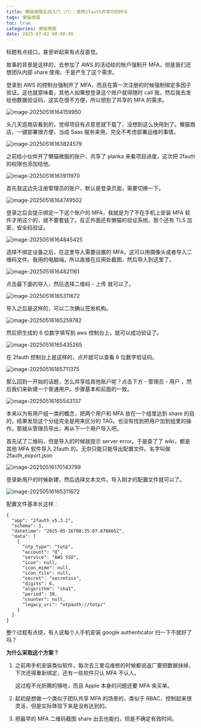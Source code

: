 ```yaml
---
title: 懒猫微服实战入门（六）：使用2fauth共享你的MFA
tags: 懒猫微服
toc: true
categories: 懒猫微服
date: 2025-07-02 00:00:00
---
```


标题有点绕口，甚至听起来有点反直觉。

故事的背景是这样的，去参加了 AWS 的活动给的账户强制开 MFA，但是我们还想团队内部 share 使用，于是产生了这个需求。

登录到 AWS 的控制台强制开了 MFA，而且在第一次注册的时候强制绑定多因子验证。这也就意味着，其他人如果想登录这个账户就得随时 call 我，然后我去发给他数据验证码，这实在很不方便，所以想到了共享的 MFA 的需求。

![image-20250516164159950](https://raw.githubusercontent.com/cloudsmithy/picgo-imh/master/image-20250516164159950.png)

头几天逛商店看到的，觉得项目有点意思就下载了，没想到这么快用到了。懒猫商店，一键部署很方便，当成 Saas 服务来用，完全不考虑部署运维的事情。

<!-- more -->

![image-20250516163824579](https://raw.githubusercontent.com/cloudsmithy/picgo-imh/master/image-20250516163824579.png)

之前给小伙伴开了懒猫微服的账户，共享了 planka 来看项目进度，这次把 2fauth 的权限也添加给他。

![image-20250516163911970](https://raw.githubusercontent.com/cloudsmithy/picgo-imh/master/image-20250516163911970.png)

首先我这边先注册管理员的账户，默认是登录页面，需要切换一下。

![image-20250516164749502](https://raw.githubusercontent.com/cloudsmithy/picgo-imh/master/image-20250516164749502.png)

登录之后会提示绑定一下这个账户的 MFA，我就是为了不在手机上安装 MFA 软件才用这个的，就不要套娃了。反正外面还有懒猫的验证系统，那个还有 TLS 加密，安全码验证。

![image-20250516164845425](https://raw.githubusercontent.com/cloudsmithy/picgo-imh/master/image-20250516164845425.png)

选择不绑定设备之后，在这里导入需要设置的 MFA，这可以用摄像头或者导入二维码文件。我用的电脑端，所以直接在应用处截图，然后导入到这里了。

![image-20250516164821161](https://raw.githubusercontent.com/cloudsmithy/picgo-imh/master/image-20250516164821161.png)

点击最下面的导入，然后选择二维码 - 上传 就可以了。

![image-20250516165311672](https://raw.githubusercontent.com/cloudsmithy/picgo-imh/master/image-20250516165311672.png)

导入之后是这样的，可以二次确认签发机构。

![image-20250516165259782](https://raw.githubusercontent.com/cloudsmithy/picgo-imh/master/image-20250516165259782.png)

然后把生成的 6 位数字填写到 aws 控制台上，就可以成功验证了。

![image-20250516165435265](https://raw.githubusercontent.com/cloudsmithy/picgo-imh/master/image-20250516165435265.png)

在 2fauth 控制台上是这样的，点开就可以查看 6 位数字验证码。

![image-20250516165711375](https://raw.githubusercontent.com/cloudsmithy/picgo-imh/master/image-20250516165711375.png)

那么回到一开始的话题，怎么共享给其他账户呢？点击下方 - 管理员 - 用户 ，然后我们来新建一个普通用户。步骤基本和前面的一致。

![image-20250516165543137](https://raw.githubusercontent.com/cloudsmithy/picgo-imh/master/image-20250516165543137.png)

本来以为有用户组一类的概念，把两个用户和 MFA 放在一个组里达到 share 的目的，结果发现这个分组完全是用来区分的 TAG。也没有找到把用户加到组里的操作。那就从管理员导出，再从下一个用户导入吧。

首先试了二维码，但是导入的时候就提示 server error。于是查了了 wiki，都是其他 MFA 软件导入 2fauth 的。无奈只能只能导出配置文件。名字叫做 2fauth_export.json

![image-20250516170143799](https://raw.githubusercontent.com/cloudsmithy/picgo-imh/master/image-20250516170143799.png)

登录新用户的时候新建，然后选择文本文件。导入刚才的配置文件就可以了。

![image-20250516165311672](https://raw.githubusercontent.com/cloudsmithy/picgo-imh/master/image-20250516165311672.png)

配置文件基本长这样：

```
{
  "app": "2fauth_v5.3.2",
  "schema": 1,
  "datetime": "2025-05-16T08:35:07.676665Z",
  "data": [
    {
      "otp_type": "totp",
      "account": "Q",
      "service": "AWS SSO",
      "icon": null,
      "icon_mime": null,
      "icon_file": null,
      "secret": "secretsss",
      "digits": 6,
      "algorithm": "sha1",
      "period": 30,
      "counter": null,
      "legacy_uri": "otpauth://totp/"
    }
  ]
}
```

整个过程有点绕，有人说每个人手机安装 google authenticator 扫一下不就好了吗？

**为什么采取这个方案？**

1. 之前用手机安装类似软件，每次去三里屯维修的时候都说返厂要把数据抹掉，下次还得重新绑定，还有一些软件只认 MFA 不认人。

   这过程不光折腾的够呛，而且 Apple 本身的问题还要 MFA 来买单。

2. 起初是想做一个类似于团队共享 MFA 的场景的，类似于 RBAC，控制起来很灵活，但是实际体验下来是没有达到的。

3. 把最早的 MFA 二维码截图 share 出去也能扫，但是不确定有效时间。
